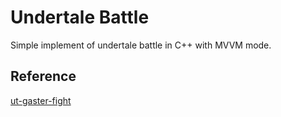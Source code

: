 # Undertale Battle

Simple implement of undertale battle in C++ with MVVM mode.  

## Reference

[ut-gaster-fight](https://github.com/Brunoo16/ut-gaster-fight)
